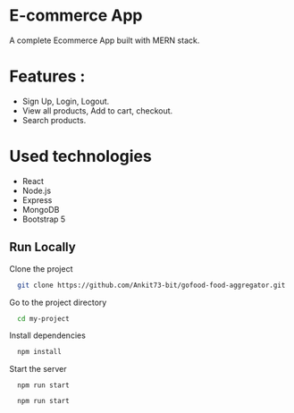 
# E-commerce App
A complete Ecommerce App built with MERN stack.

# Features :
* Sign Up, Login, Logout.
* View all products, Add to cart, checkout.
* Search products.

# Used technologies
* React
* Node.js
* Express
* MongoDB
* Bootstrap 5


## Run Locally

Clone the project

```bash
  git clone https://github.com/Ankit73-bit/gofood-food-aggregator.git
```

Go to the project directory

```bash
  cd my-project
```

Install dependencies

```bash
  npm install
```

Start the server

```Terminal (frontend)
  npm run start
```

```Terminal (backend)
  npm run start
```

